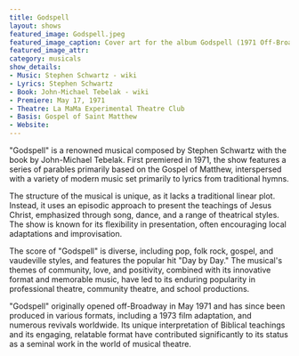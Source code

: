 ```yaml
---
title: Godspell
layout: shows
featured_image: Godspell.jpeg
featured_image_caption: Cover art for the album Godspell (1971 Off-Broadway Cast)
featured_image_attr:
category: musicals
show_details: 
- Music: Stephen Schwartz - wiki
- Lyrics: Stephen Schwartz
- Book: John-Michael Tebelak - wiki
- Premiere: May 17, 1971
- Theatre: La MaMa Experimental Theatre Club
- Basis: Gospel of Saint Matthew
- Website:
---
```

"Godspell" is a renowned musical composed by Stephen Schwartz with the book by John-Michael Tebelak. First premiered in 1971, the show features a series of parables primarily based on the Gospel of Matthew, interspersed with a variety of modern music set primarily to lyrics from traditional hymns.

The structure of the musical is unique, as it lacks a traditional linear plot. Instead, it uses an episodic approach to present the teachings of Jesus Christ, emphasized through song, dance, and a range of theatrical styles. The show is known for its flexibility in presentation, often encouraging local adaptations and improvisation.

The score of "Godspell" is diverse, including pop, folk rock, gospel, and vaudeville styles, and features the popular hit "Day by Day." The musical's themes of community, love, and positivity, combined with its innovative format and memorable music, have led to its enduring popularity in professional theatre, community theatre, and school productions.

"Godspell" originally opened off-Broadway in May 1971 and has since been produced in various formats, including a 1973 film adaptation, and numerous revivals worldwide. Its unique interpretation of Biblical teachings and its engaging, relatable format have contributed significantly to its status as a seminal work in the world of musical theatre.